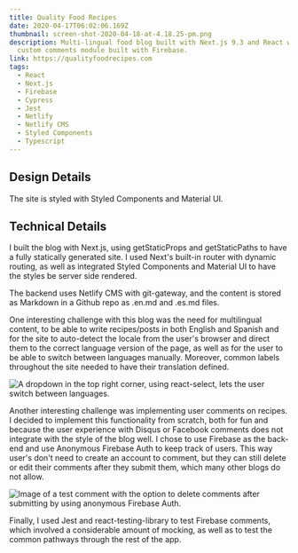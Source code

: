 ```yaml
---
title: Quality Food Recipes
date: 2020-04-17T06:02:06.169Z
thumbnail: screen-shot-2020-04-18-at-4.18.25-pm.png
description: Multi-lingual food blog built with Next.js 9.3 and React with a
  custom comments module built with Firebase.
link: https://qualityfoodrecipes.com
tags:
  - React
  - Next.js
  - Firebase
  - Cypress
  - Jest
  - Netlify
  - Netlify CMS
  - Styled Components
  - Typescript
---
```

## Design Details

The site is styled with Styled Components and Material UI.

## Technical Details

I built the blog with Next.js, using getStaticProps and getStaticPaths to have a fully statically generated site. I used Next's built-in router with dynamic routing, as well as integrated Styled Components and Material UI to have the styles be server side rendered.

The backend uses Netlify CMS with git-gateway, and the content is stored as Markdown in a Github repo as .en.md and .es.md files.

One interesting challenge with this blog was the need for multilingual content, to be able to write recipes/posts in both English and Spanish and for the site to auto-detect the locale from the user's browser and direct them to the correct language version of the page, as well as for the user to be able to switch between languages manually. Moreover, common labels throughout the site needed to have their translation defined.

![A dropdown in the top right corner, using react-select, lets the user switch between languages.](/img/screen-shot-2020-03-30-at-2.42.40-am.png "A dropdown in the top right corner, using react-select, lets the user switch between languages.")

Another interesting challenge was implementing user comments on recipes. I decided to implement this functionality from scratch, both for fun and because the user experience with Disqus or Facebook comments does not integrate with the style of the blog well. I chose to use Firebase as the back-end and use Anonymous Firebase Auth to keep track of users. This way user's don't need to create an account to comment, but they can still delete or edit their comments after they submit them, which many other blogs do not allow.

![Image of a test comment with the option to delete comments after submitting by using anonymous Firebase Auth.](/img/screen-shot-2020-04-01-at-8.12.59-pm.png "Image of a test comment with the option to delete comments after submitting by using anonymous Firebase Auth.")

Finally, I used Jest and react-testing-library to test Firebase comments, which involved a considerable amount of mocking, as well as to test the common pathways through the rest of the app.